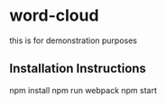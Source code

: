 # word-cloud
this is for demonstration purposes

Installation Instructions
-------------------------

npm install
npm run webpack
npm start 

	
